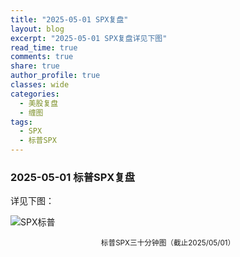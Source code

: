 ```yaml
---
title: "2025-05-01 SPX复盘"
layout: blog
excerpt: "2025-05-01 SPX复盘详见下图"
read_time: true
comments: true
share: true
author_profile: true
classes: wide
categories:
  - 美股复盘
  - 缠图
tags:
  - SPX
  - 标普SPX
---
```


### 2025-05-01 标普SPX复盘
详见下图：

![SPX标普](https://image.olim.cc/2025/SPX-20250501-m30.jpeg)
<small><center>标普SPX三十分钟图（截止2025/05/01）</center></small>　



